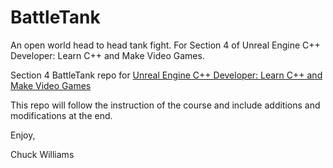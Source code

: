 # BattleTank
An open world head to head tank fight. For Section 4 of Unreal Engine C++ Developer: Learn C++ and Make Video Games.

Section 4 BattleTank repo for [Unreal Engine C++ Developer: Learn C++ and Make Video Games](https://www.udemy.com/unrealcourse/)

This repo will follow the instruction of the course and include additions and modifications at the end.

Enjoy,

Chuck Williams
